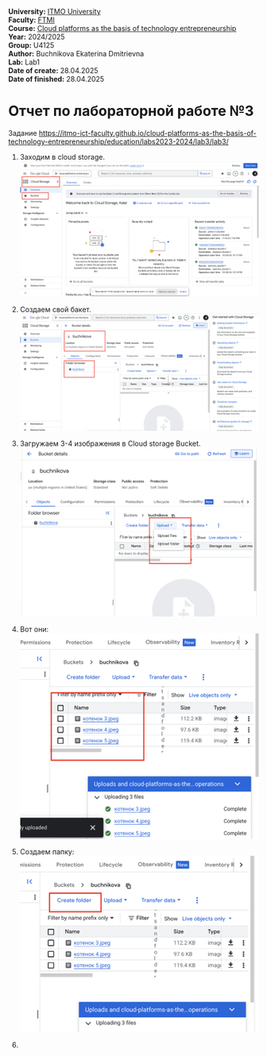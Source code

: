 <b>University:</b> [ITMO University](https://itmo.ru/ru/) <br>
<b>Faculty:</b> [FTMI](https://ftmi.itmo.ru) <br>
<b>Course:</b> [Cloud platforms as the basis of technology entrepreneurship](https://itmo-ict-faculty.github.io/cloud-platforms-as-the-basis-of-technology-entrepreneurship/) <br>
<b>Year:</b> 2024/2025 <br>
<b>Group:</b> U4125 <br>
<b>Author:</b> Buchnikova Ekaterina Dmitrievna  <br>
<b>Lab:</b> Lab1 <br>
<b>Date of create:</b> 28.04.2025 <br>
<b>Date of finished:</b> 28.04.2025<br>

<h1>Отчет по лабораторной работе №3 </h1>

Задание https://itmo-ict-faculty.github.io/cloud-platforms-as-the-basis-of-technology-entrepreneurship/education/labs2023-2024/lab3/lab3/

1. Заходим в cloud storage. ![Screenshot at Apr 28 20-43-27.png](https://github.com/katherinebutch/2024_2025-cloud-platforms-as-the-basis-of-technology-entrepreneurship-U4125-buchnikova-e-d/blob/main/lab3/Screenshot%20at%20Apr%2028%2020-43-27.png?raw=true)



2. Создаем свой бакет. ![Screenshot at Apr 28 20-50-07.png](https://github.com/katherinebutch/2024_2025-cloud-platforms-as-the-basis-of-technology-entrepreneurship-U4125-buchnikova-e-d/blob/main/lab3/Screenshot%20at%20Apr%2028%2020-50-07.png?raw=true)
3. Загружаем 3-4 изображения в Cloud storage Bucket. ![Screenshot at Apr 28 20-52-14.png](https://github.com/katherinebutch/2024_2025-cloud-platforms-as-the-basis-of-technology-entrepreneurship-U4125-buchnikova-e-d/blob/main/lab3/Screenshot%20at%20Apr%2028%2020-52-14.png?raw=true)
4. Вот они: ![Screenshot at Apr 28 20-52-58.png](https://github.com/katherinebutch/2024_2025-cloud-platforms-as-the-basis-of-technology-entrepreneurship-U4125-buchnikova-e-d/blob/main/lab3/Screenshot%20at%20Apr%2028%2020-52-58.png?raw=true)
5. Создаем папку: ![Screenshot at Apr 28 20-54-08.png](https://github.com/katherinebutch/2024_2025-cloud-platforms-as-the-basis-of-technology-entrepreneurship-U4125-buchnikova-e-d/blob/main/lab3/Screenshot%20at%20Apr%2028%2020-54-08.png?raw=true)
6. 
